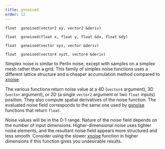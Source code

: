 ```yaml
---
title: gxnoised
order: 12
---
```

`float  gxnoised(vector2 xy, vector2 &deriv)`

`float  gxnoised(float x, float y, float &dx, float &dy)`

`float  gxnoised(vector xyz, vector &deriv)`

`float  gxnoised(vector4 xyzt, vector4 &deriv)`

Simplex noise is similar to Perlin noise, except with samples on a simplex mesh
rather than a grid. This family of simplex noise functions uses a different
lattice structure and a cheaper accumulation method compared to
[xnoise](/en/houdini-vex/noise-and-randomness/xnoise "Simplex noise is very close to Perlin noise, except with the samples on a simplex mesh rather than a grid. This results in less grid artifacts. It also uses a higher order bspline to provide better derivatives.").

The various functions return noise value at a 4D (`vector4` argument), 3D
(`vector` argument), or 2D (a single `vector2` argument or two `float` inputs)
position. They also compute spatial derivatives of the noise function. The
evaluated noise field corresponds to the same one used by [gxnoise](/en/houdini-vex/noise-and-randomness/gxnoise "Evaluates a simplex noise field.")
functions that return `float`.

Noise values will be in the 0-1 range. Nature of the noise field depends on the
number of input dimensions. Higher-dimensional noise uses tighter noise
elements, and the resultant noise field appears more structured and less smooth.
Consider using the slower [xnoise](/en/houdini-vex/noise-and-randomness/xnoise "Simplex noise is very close to Perlin noise, except with the samples on a simplex mesh rather than a grid. This results in less grid artifacts. It also uses a higher order bspline to provide better derivatives.") function in higher dimensions if
this function gives you undesirable results.
